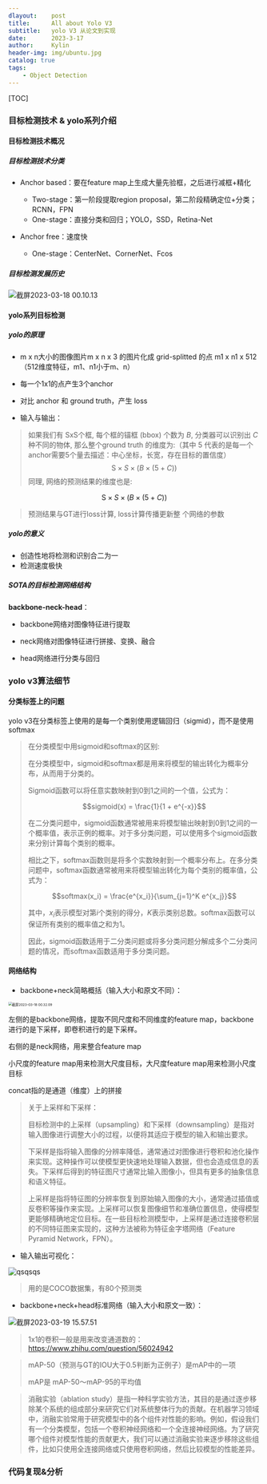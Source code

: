 ```yaml
---
dlayout:    post
title:      All about Yolo V3 
subtitle:   yolo V3 从论文到实现
date:       2023-3-17
author:     Kylin
header-img: img/ubuntu.jpg
catalog: true
tags:
    - Object Detection
---
```




[TOC]



### 目标检测技术 & yolo系列介绍



#### 目标检测技术概况

##### 目标检测技术分类

- Anchor based：要在feature map上生成大量先验框，之后进行减框+精化
  - Two-stage：第一阶段提取region proposal，第二阶段精确定位+分类；RCNN，FPN
  - One-stage：直接分类和回归；YOLO，SSD，Retina-Net

- Anchor free：速度快
  - One-stage：CenterNet、CornerNet、Fcos



##### 目标检测发展历史

![截屏2023-03-18 00.10.13](http://kylinhub.oss-cn-shanghai.aliyuncs.com/uPic/%E6%88%AA%E5%B1%8F2023-03-18%2000.10.13.png)

#### yolo系列目标检测

##### yolo的原理

- m x n大小的图像图片m x n x 3 的图片化成 grid-splitted 的点 m1 x n1 x 512（512维度特征，m1、n1小于m、n）

- 每一个1x1的点产生3个anchor
- 对比 anchor 和 ground truth，产生 loss

- 输入与输出：

>如果我们有 SxS个框, 每个框的锚框 (bbox) 个数为 $B$, 分类器可以识别出 $C$ 种不同的物体, 那么整个ground truth 的维度为:（其中 5 代表的是每一个anchor需要5个量去描述：中心坐标，长宽，存在目标的置信度）
$$
\mathrm{S} \times S \times(B \times (5+C))
$$
> 同理, 网络的预测结果的维度也是:

$$
\mathrm{S} \times S \times(B \times (5+C))
$$
> 预测结果与GT进行loss计算, loss计算传播更新整 个网络的参数



##### yolo的意义

- 创造性地将检测和识别合二为一
- 检测速度极快



##### SOTA的目标检测网络结构

**backbone-neck-head**：

- backbone网络对图像特征进行提取

- neck网络对图像特征进行拼接、变换、融合

- head网络进行分类与回归



### yolo v3算法细节

#### 分类标签上的问题

yolo v3在分类标签上使用的是每一个类别使用逻辑回归（sigmid），而不是使用softmax

> 在分类模型中用sigmoid和softmax的区别:
>
> 在分类模型中，sigmoid和softmax都是用来将模型的输出转化为概率分布，从而用于分类的。
>
> Sigmoid函数可以将任意实数映射到0到1之间的一个值，公式为：
>
> $$sigmoid(x) = \frac{1}{1 + e^{-x}}$$
>
> 在二分类问题中，sigmoid函数通常被用来将模型输出映射到0到1之间的一个概率值，表示正例的概率。对于多分类问题，可以使用多个sigmoid函数来分别计算每个类别的概率。
>
> 相比之下，softmax函数则是将多个实数映射到一个概率分布上。在多分类问题中，softmax函数通常被用来将模型输出转化为每个类别的概率值，公式为：
>
> $$softmax(x_i) = \frac{e^{x_i}}{\sum_{j=1}^K e^{x_j}}$$
>
> 其中，$x_i$表示模型对第$i$个类别的得分，$K$表示类别总数。softmax函数可以保证所有类别的概率值之和为1。
>
> 因此，sigmoid函数适用于二分类问题或将多分类问题分解成多个二分类问题的情况，而softmax函数适用于多分类问题。

#### 网络结构

- backbone+neck简略概括（输入大小和原文不同）：

<img src="http://kylinhub.oss-cn-shanghai.aliyuncs.com/uPic/%E6%88%AA%E5%B1%8F2023-03-18%2000.32.09.png" alt="截屏2023-03-18 00.32.09" style="zoom:47%;" />

左侧的是backbone网络，提取不同尺度和不同维度的feature map，backbone进行的是下采样，即卷积进行的是下采样。

右侧的是neck网络，用来整合feature map

小尺度的feature map用来检测大尺度目标，大尺度feature map用来检测小尺度目标

concat指的是通道（维度）上的拼接

> 关于上采样和下采样：
>
> 目标检测中的上采样（upsampling）和下采样（downsampling）是指对输入图像进行调整大小的过程，以便将其适应于模型的输入和输出要求。
>
> 下采样是指将输入图像的分辨率降低，通常通过对图像进行卷积和池化操作来实现。这种操作可以使模型更快速地处理输入数据，但也会造成信息的丢失。下采样后得到的特征图尺寸通常比输入图像小，但具有更多的抽象信息和语义特征。
>
> 上采样是指将特征图的分辨率恢复到原始输入图像的大小，通常通过插值或反卷积等操作来实现。上采样可以恢复图像细节和准确位置信息，使得模型更能够精确地定位目标。在一些目标检测模型中，上采样是通过连接卷积层的不同特征图来实现的，这种方法被称为特征金字塔网络（Feature Pyramid Network，FPN）。

- 输入输出可视化：

![qsqsqs](http://kylinhub.oss-cn-shanghai.aliyuncs.com/uPic/qsqsqs.png)

> 用的是COCO数据集，有80个预测类



- backbone+neck+head标准网络（输入大小和原文一致）：

![截屏2023-03-19 15.57.51](http://kylinhub.oss-cn-shanghai.aliyuncs.com/uPic/%E6%88%AA%E5%B1%8F2023-03-19%2015.57.51.png)

> 1x1的卷积一般是用来改变通道数的：https://www.zhihu.com/question/56024942

> mAP-50（预测与GT的IOU大于0.5判断为正例子）是mAP中的一项
>
> mAP是 mAP-50～mAP-95的平均值

> 消融实验（ablation study）是指一种科学实验方法，其目的是通过逐步移除某个系统的组成部分来研究它们对系统整体行为的贡献。在机器学习领域中，消融实验常用于研究模型中的各个组件对性能的影响。例如，假设我们有一个分类模型，包括一个卷积神经网络和一个全连接神经网络。为了研究哪个组件对模型性能的贡献更大，我们可以通过消融实验来逐步移除这些组件，比如只使用全连接网络或只使用卷积网络，然后比较模型的性能差异。























### 代码复现&分析
